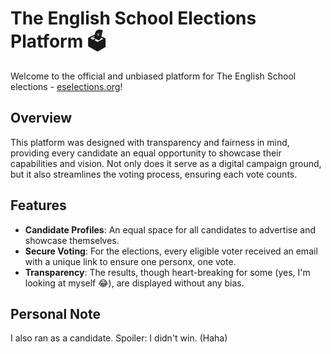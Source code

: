 # The English School Elections Platform 🗳️

Welcome to the official and unbiased platform for The English School elections - [eselections.org](https://www.eselections.org)!

## Overview
This platform was designed with transparency and fairness in mind, providing every candidate an equal opportunity to showcase their capabilities and vision. Not only does it serve as a digital campaign ground, but it also streamlines the voting process, ensuring each vote counts.

## Features
- **Candidate Profiles**: An equal space for all candidates to advertise and showcase themselves.
- **Secure Voting**: For the elections, every eligible voter received an email with a unique link to ensure one personx, one vote.
- **Transparency**: The results, though heart-breaking for some (yes, I'm looking at myself 😂), are displayed without any bias.

## Personal Note
I also ran as a candidate. Spoiler: I didn't win. (Haha)
